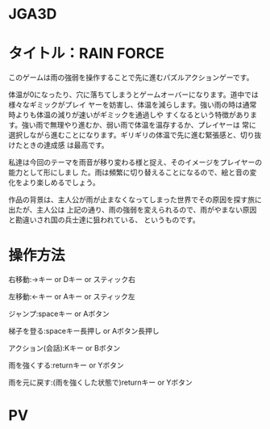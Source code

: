 # JGA3D

# タイトル：RAIN FORCE 

このゲームは雨の強弱を操作することで先に進むパズルアクションゲーです。

体温が0になったり、穴に落ちてしまうとゲームオーバーになります。道中では様々なギミックがプレイ ヤーを妨害し、体温を減らします。強い雨の時は通常時よりも体温の減りが速いがギミックを通過しや すくなるという特徴があります。強い雨で無理やり進むか、弱い雨で体温を温存するか、プレイヤーは 常に選択しながら進むことになります。ギリギリの体温で先に進む緊張感と、切り抜けたときの達成感 は最高です。

私達は今回のテーマを雨音が移り変わる様と捉え、そのイメージをプレイヤーの能力として形にしまし た。雨は頻繁に切り替えることになるので、絵と音の変化をより楽しめるでしょう。

作品の背景は、主人公が雨が止まなくなってしまった世界でその原因を探す旅に出たが、主人公は 上記の通り、雨の強弱を変えられるので、雨がやまない原因と勘違いされ国の兵士達に狙われている、 というものです。


# 操作方法

右移動:→キー or Dキー or スティック右

左移動:←キー or Aキー or スティック左 

ジャンプ:spaceキー or Aボタン 

梯子を登る:spaceキー長押し or Aボタン長押し 

アクション(会話):Kキー or Bボタン 

雨を強くする:returnキー or Yボタン 

雨を元に戻す:(雨を強くした状態で)returnキー or Yボタン

# PV


